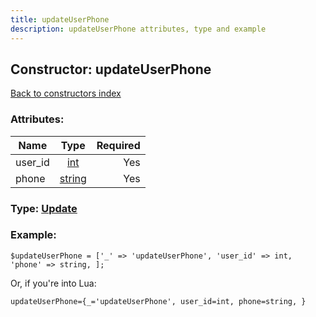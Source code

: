 ```yaml
---
title: updateUserPhone
description: updateUserPhone attributes, type and example
---
```

## Constructor: updateUserPhone  
[Back to constructors index](index.md)



### Attributes:

| Name     |    Type       | Required |
|----------|:-------------:|---------:|
|user\_id|[int](../types/int.md) | Yes|
|phone|[string](../types/string.md) | Yes|



### Type: [Update](../types/Update.md)


### Example:

```
$updateUserPhone = ['_' => 'updateUserPhone', 'user_id' => int, 'phone' => string, ];
```  

Or, if you're into Lua:  


```
updateUserPhone={_='updateUserPhone', user_id=int, phone=string, }

```


